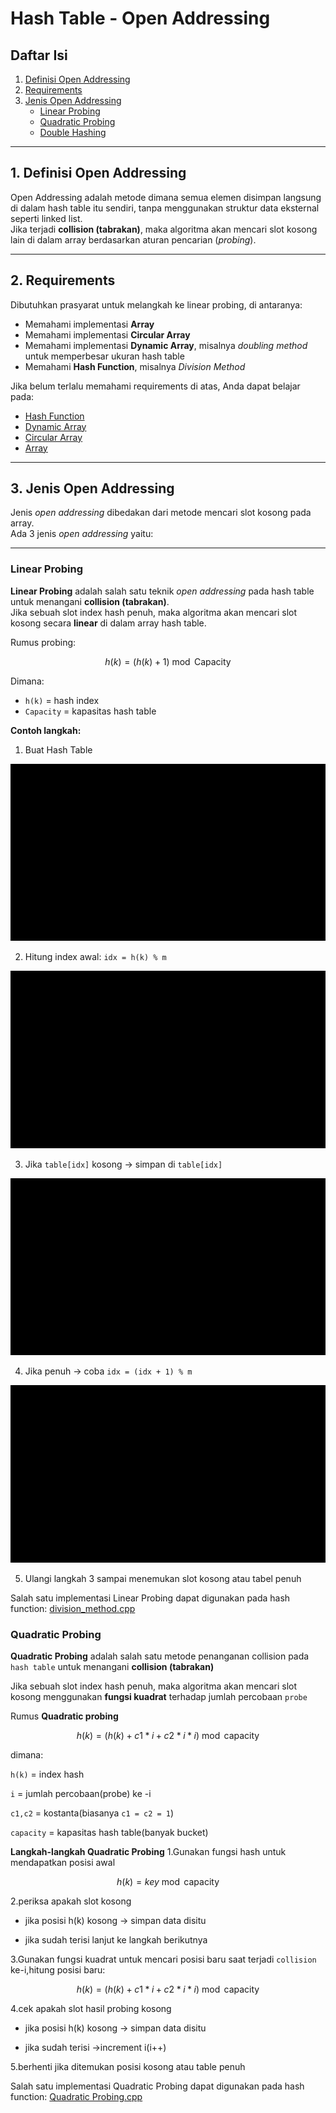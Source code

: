 # Hash Table - Open Addressing

## Daftar Isi
1. [Definisi Open Addressing](#definisi-open-addressing)  
2. [Requirements](#requirements)  
3. [Jenis Open Addressing](#jenis-open-addressing)  
   - [Linear Probing](#linear-probing)  
   - [Quadratic Probing](#quadratic-probing)  
   - [Double Hashing](#double-hashing)  

---

## 1. Definisi Open Addressing
Open Addressing adalah metode dimana semua elemen disimpan langsung di dalam hash table itu sendiri, tanpa menggunakan struktur data eksternal seperti linked list.  
Jika terjadi **collision (tabrakan)**, maka algoritma akan mencari slot kosong lain di dalam array berdasarkan aturan pencarian (*probing*).  

---

## 2. Requirements
Dibutuhkan prasyarat untuk melangkah ke linear probing, di antaranya:

- Memahami implementasi **Array**  
- Memahami implementasi **Circular Array**  
- Memahami implementasi **Dynamic Array**, misalnya *doubling method* untuk memperbesar ukuran hash table  
- Memahami **Hash Function**, misalnya *Division Method*  

Jika belum terlalu memahami requirements di atas, Anda dapat belajar pada:

- [Hash Function](struktur_data/hash_table/hash_function)  
- [Dynamic Array](https://www.geeksforgeeks.org/dsa/how-do-dynamic-arrays-work/)  
- [Circular Array](https://www.geeksforgeeks.org/dsa/circular-array/)  
- [Array](https://www.geeksforgeeks.org/dsa/array-data-structure-guide/)  

---

## 3. Jenis Open Addressing
Jenis *open addressing* dibedakan dari metode mencari slot kosong pada array.  
Ada 3 jenis *open addressing* yaitu:  

---

### Linear Probing
**Linear Probing** adalah salah satu teknik *open addressing* pada hash table untuk menangani **collision (tabrakan)**.  
Jika sebuah slot index hash penuh, maka algoritma akan mencari slot kosong secara **linear** di dalam array hash table.  

Rumus probing:
```math
h(k) = (h(k) + 1) \bmod \text{Capacity}
```
Dimana:
- `h(k)` = hash index
- `Capacity` = kapasitas hash table

**Contoh langkah:**
1. Buat Hash Table

![step1](../asset/gift/step0.gif)

2. Hitung index awal: `idx = h(k) % m`

![step2](../asset/gift/step1.gif)

3. Jika `table[idx]` kosong → simpan di `table[idx]`

![step4](../asset/gift/step2.gif)

4. Jika penuh → coba `idx = (idx + 1) % m`

![step4](../asset/gift/step3.gif)

5. Ulangi langkah 3 sampai menemukan slot kosong atau tabel penuh

Salah satu implementasi Linear Probing dapat digunakan pada hash function: [division_method.cpp](struktur_data/hash_table/hash_table.cpp)

### Quadratic Probing
**Quadratic Probing** adalah salah satu metode penanganan collision pada `hash table` untuk menangani **collision (tabrakan)**

Jika sebuah slot index hash penuh, maka algoritma akan mencari slot kosong menggunakan **fungsi kuadrat** terhadap jumlah percobaan `probe`

Rumus **Quadratic probing**
```math
h(k) = (h(k) + c1 * i + c2 *i * i) \bmod \text{capacity}
```

dimana:

`h(k)` = index hash

`i` = jumlah percobaan(probe) ke -i

`c1,c2` = kostanta(biasanya `c1 = c2 = 1`) 

`capacity` = kapasitas hash table(banyak bucket)

**Langkah-langkah Quadratic Probing**
1.Gunakan fungsi hash untuk mendapatkan posisi awal
```math
h(k) = key \bmod \text{capacity}
```
2.periksa apakah slot kosong

- jika posisi h(k) kosong -> simpan data disitu

- jika sudah terisi lanjut ke langkah berikutnya

3.Gunakan fungsi kuadrat untuk mencari posisi baru
saat terjadi `collision` ke-i,hitung posisi baru:
```math
h(k) = (h(k) + c1 * i + c2 *i * i) \bmod \text{capacity}
```
4.cek apakah slot hasil probing kosong

- jika posisi h(k) kosong -> simpan data disitu

- jika sudah terisi ->increment i(i++)

5.berhenti jika ditemukan posisi kosong atau table penuh

Salah satu implementasi Quadratic Probing dapat digunakan pada hash function: [Quadratic Probing.cpp](struktur_data/hash_table/open_adressing/quadratic_probing/division_method.cpp)
